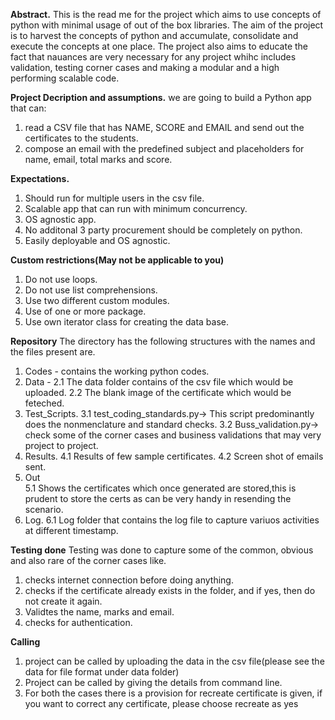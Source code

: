 **Abstract.**
This is the read me for the project which aims to use concepts of python with minimal usage of out of the box libraries.
The aim of the project is to harvest the concepts of python and accumulate, consolidate and execute the concepts at one place.
The project also aims to educate the fact that nauances are very necessary for any project whihc includes validation, testing corner cases 
and making a modular and a high performing scalable code.

**Project Decription and assumptions.**
we are going to build a Python app that can:
1. read a CSV file that has NAME, SCORE and EMAIL and send out the certificates to the students.
2. compose an email with the predefined subject and placeholders for name, email, total marks and score.


**Expectations.**
1. Should run for multiple users in the csv file.
2. Scalable app that can run with minimum concurrency.
3. OS agnostic app.
4. No additonal 3 party procurement should be completely on python.
5. Easily deployable and OS agnostic.

**Custom restrictions(May not be applicable to you)**
1. Do not use loops.
2. Do not use list comprehensions.
3. Use two different custom modules.
4. Use of one or more package.
5. Use own iterator class for creating the data base.

**Repository**
The directory has the following structures with the names and the files present are.
1. Codes - contains the working python codes.
2. Data - 
         2.1 The data folder contains of the csv file which would be uploaded.
         2.2 The blank image of the certificate which would be feteched.
3. Test_Scripts.
          3.1 test_coding_standards.py-> This script predominantly does the nonmenclature and standard checks.
          3.2 Buss_validation.py-> check some of the corner cases and business validations that may very project to project.
4. Results.
           4.1 Results of few sample certificates.
           4.2 Screen shot of emails sent.
5. Out   
           5.1 Shows the certificates which once generated are stored,this is prudent to store the certs as can be very handy in resending the scenario.
6. Log.
            6.1 Log folder that contains the log file to capture variuos activities at different timestamp.
          
**Testing done**
Testing was done to capture some of the common, obvious and also rare of the corner cases like.
1. checks internet connection before doing anything.
2. checks if the certificate already exists in the folder, and if yes, then do not create it again.
3. Validtes the name, marks and email.
4. checks for authentication.

**Calling**
1. project can be called by uploading the data in the csv file(please see the data for file format under data folder)
2. Project can be called by giving the details from command line.
3. For both the cases there is a provision for recreate certificate is given, if you want to correct any certificate, please choose recreate as yes
